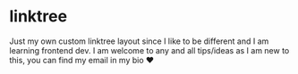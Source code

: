 # linktree
Just my own custom linktree layout since I like to be different and I am learning frontend dev. I am welcome to any and all tips/ideas as I am new to this, you can find my email in my bio ❤️
